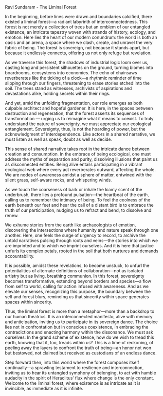Ravi Sundaram - The Liminal Forest

In the beginning, before lines were drawn and boundaries calcified, there existed a liminal forest—a radiant labyrinth of interconnectedness. This forest is not merely a collection of trees but an emblem of our entangled existence, an intricate tapestry woven with strands of history, ecology, and emotion. Here lies the heart of our modern conundrum: the world is both an oasis and an arena, a space where we clash, create, and unravel the very fabric of being. The forest is sovereign, not because it stands apart, but because it endlessly connects, offering us not only refuge but revelation.

As we traverse this forest, the shadows of industrial logic loom over us, casting long and persistent silhouettes on the ground, turning biomes into boardrooms, ecosystems into economies. The echo of chainsaws reverberates like the ticking of a clock—a rhythmic reminder of time slipping through our fingers, threatening to erase stories etched into the soil. The trees stand as witnesses, archivists of aspirations and devastations alike, holding secrets within their rings.

And yet, amid the unfolding fragmentation, our role emerges as both culpable architect and hopeful gardener. It is here, in the spaces between destruction and regeneration, that the forest asserts its sequences of transformation — urging us to reimagine what it means to coexist. To truly understand the nature of sovereignty, we must appreciate our ecological entanglement. Sovereignty, thus, is not the hoarding of power, but the acknowledgment of interdependence. Like actors in a shared narrative, we must listen as well as speak, doubt as well as decide.

This sense of shared narrative takes root in the intricate dance between creation and consumption. In the embrace of being ecological, one must address the myths of separation and purity, dissolving illusions that paint us as disconnected entities. Being alive entails participating in a vibrant ecological web where every act reverberates outward, affecting the whole. We are nodes of awareness amidst a sphere of matter, entwined with the silent grass, self-aware rocks, and whispering winds.

As we touch the coarseness of bark or inhale the loamy scent of the underbrush, there lies a profound pulsation—the heartbeat of the earth, calling us to remember the intimacy of being. To feel the coolness of the earth beneath our feet and hear the call of a distant bird is to embrace the truth of our participation, nudging us to refract and bend, to dissolve and renew.

We exhume stories from the earth like archaeologists of emotion, discovering the intersections where humanity and nature speak through one another. Here, one feels the surge of urgency to record, to archive the untold narratives pulsing through roots and veins—the stories into which we are imprinted and to which we imprint ourselves. And it is here that justice unfurls its complex petals, rooted in the soil that both nurtures and demands accountability.

It is possible, amidst these revelations, to become unstuck, to unfurl the potentialities of alternate definitions of collaboration—not as isolated artistry but as living, breathing communion. In this forest, sovereignty becomes transformative, extending beyond borders and species—a flow from self to world, calling for action infused with awareness. And as we elevate our senses, recognizing this purpose, the boundary between the self and forest blurs, reminding us that sincerity within space generates spaces within sincerity.

Thus, the liminal forest is more than a metaphor—more than a backdrop to our human theatrics. It is an interconnected manifesto, alive with memory and anticipation, inviting us to participate in its sovereign dance. The choice lies not in confrontation but in conscious coexistence, in embracing the contradictions and enacting harmony within the dissonance. We must ask ourselves: In the grand scheme of existence, how do we wish to tread this earth, knowing that it, too, treads within us? This is a time of reckoning, of peeling away the layers to confront the truth of being—an honor not won but bestowed, not claimed but received as custodians of an endless dance.

Step forward then, into this world where the forest composes itself continually—a sprawling testament to resilience and interconnection, inviting us to hear its untangled symphony of belonging, to act with humble audacity in the spirit of Heraclitus' flux where change is the only constant. Welcome to the liminal forest, where existence is as intricate as it is invincible, as immediate as it is infinite.